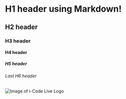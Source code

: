 # H1 header using Markdown!
## H2 header
### H3 header
#### H4 header
##### H5 header
###### Last H6 header

![Image of i-Code Live Logo](https://icodelive.tech/assets/images/logo.png)
